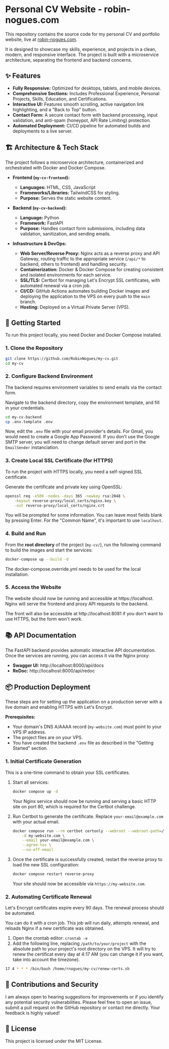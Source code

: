 # Personal CV Website - robin-nogues.com

This repository contains the source code for my personal CV and portfolio website, live at [robin-nogues.com](https://robin-nogues.com/).

It is designed to showcase my skills, experience, and projects in a clean, modern, and responsive interface. The project is built with a microservice architecture, separating the frontend and backend concerns.

## ✨ Features

-   **Fully Responsive:** Optimized for desktops, tablets, and mobile devices.
-   **Comprehensive Sections:** Includes Professional Experience, Personal Projects, Skills, Education, and Certifications.
-   **Interactive UI:** Features smooth scrolling, active navigation link highlighting, and a "Back to Top" button.
-   **Contact Form:** A secure contact form with backend processing, input validation, and anti-spam (honeypot, API Rate Limiting) protection.
-   **Automated Deployment:** CI/CD pipeline for automated builds and deployments to a live server.

## 🏗️ Architecture & Tech Stack

The project follows a microservice architecture, containerized and orchestrated with Docker and Docker Compose.

-   **Frontend (`my-cv-frontend`):**
    -   **Languages:** HTML, CSS, JavaScript
    -   **Frameworks/Libraries:** TailwindCSS for styling.
    -   **Purpose:** Serves the static website content.

-   **Backend (`my-cv-backend`):**
    -   **Language:** Python
    -   **Framework:** FastAPI
    -   **Purpose:** Handles contact form submissions, including data validation, sanitization, and sending emails.

-   **Infrastructure & DevOps:**
    -   **Web Server/Reverse Proxy:** Nginx acts as a reverse proxy and API Gateway, routing traffic to the appropriate service (`/api/*` to backend, others to frontend) and handling security.
    -   **Containerization:** Docker & Docker Compose for creating consistent and isolated environments for each service.
    -   **SSL/TLS:** Certbot for managing Let's Encrypt SSL certificates, with automated renewal via a cron job.
    -   **CI/CD:** GitHub Actions automates building Docker images and deploying the application to the VPS on every push to the `main` branch.
    -   **Hosting:** Deployed on a Virtual Private Server (VPS).

## 🚀 Getting Started

To run this project locally, you need Docker and Docker Compose installed.

### 1. Clone the Repository

```bash
git clone https://github.com/RobinNogues/my-cv.git
cd my-cv
```

### 2. Configure Backend Environment

The backend requires environment variables to send emails via the contact form.

Navigate to the backend directory, copy the environment template, and fill in your credentials.

```bash
cd my-cv-backend
cp .env.template .env
```

Now, edit the `.env` file with your email provider's details. For Gmail, you would need to create a Google App Password.
If you don't use the Google SMTP server, you will need to change default server and port in the `EmailSender` instanciation.

### 3. Create Local SSL Certificate (for HTTPS)

To run the project with HTTPS locally, you need a self-signed SSL certificate.

Generate the certificate and private key using OpenSSL:


```bash
openssl req -x509 -nodes -days 365 -newkey rsa:2048 \
    -keyout reverse-proxy/local_certs/nginx.key \
    -out reverse-proxy/local_certs/nginx.crt
```

You will be prompted for some information. You can leave most fields blank by pressing Enter. For the "Common Name", it's important to use `localhost`.

### 4. Build and Run

From the **root directory** of the project (`my-cv/`), run the following command to build the images and start the services:

```bash
docker-compose up --build -d
```

The docker-compose.override.yml needs to be used for the local installation.

### 5. Access the Website

The website should now be running and accessible at https://localhost. Nginx will serve the frontend and proxy API requests to the backend.

The front will also be accessible at http://localhost:8081 if you don't want to use HTTPS, but the form won't work.

## 📚 API Documentation

The FastAPI backend provides automatic interactive API documentation. Once the services are running, you can access it via the Nginx proxy:

-   **Swagger UI:** http://localhost:8000/api/docs
-   **ReDoc:** http://localhost:8000/api/redoc

## 📦 Production Deployment

These steps are for setting up the application on a production server with a live domain and enabling HTTPS with Let's Encrypt.

**Prerequisites:**
- Your domain's DNS A/AAAA record (`my-website.com`) must point to your VPS IP address.
- The project files are on your VPS.
- You have created the backend `.env` file as described in the "Getting Started" section.

### 1. Initial Certificate Generation

This is a one-time command to obtain your SSL certificates.

1.  Start all services:
    ```bash
    docker compose up -d
    ```
    Your Nginx service should now be running and serving a basic HTTP site on port 80, which is required for the Certbot challenge.

2.  Run Certbot to generate the certificate. Replace `your-email@example.com` with your actual email.
    ```bash
    docker compose run --rm certbot certonly --webroot --webroot-path=/var/www/certbot \
        -d my-website.com \
        --email your-email@example.com \
        --agree-tos \
        --no-eff-email
    ```

3.  Once the certificate is successfully created, restart the reverse proxy to load the new SSL configuration:
    ```bash
    docker compose restart reverse-proxy
    ```
    Your site should now be accessible via `https://my-website.com`.

### 2. Automating Certificate Renewal

Let's Encrypt certificates expire every 90 days. The renewal process should be automated.

You can do it with a cron job. This job will run daily, attempts renewal, and reloads Nginx if a new certificate was obtained.

1.  Open the crontab editor: `crontab -e`
2.  Add the following line, replacing `/path/to/your/project` with the absolute path to your project's root directory on the VPS. It will try to renew the certificat every day at 4:17 AM (you can change it if you want, take into account the timezone).
```bash
17 4 * * * /bin/bash /home/rnogues/my-cv/renew-certs.sh
```

## 🤝 Contributions and Security

I am always open to hearing suggestions for improvements or if you identify any potential security vulnerabilities. Please feel free to open an issue, submit a pull request on the GitHub repository or contact me directly. Your feedback is highly valued!

## 📜 License

This project is licensed under the MIT License.
